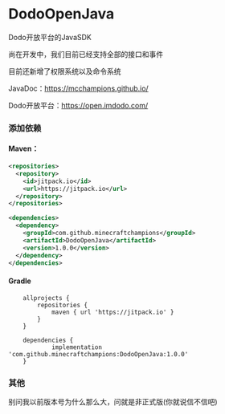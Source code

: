 ﻿# DodoOpenJava
Dodo开放平台的JavaSDK

尚在开发中，我们目前已经支持全部的接口和事件

目前还新增了权限系统以及命令系统

JavaDoc：https://mcchampions.github.io/

Dodo开放平台：https://open.imdodo.com/

### 添加依赖
#### Maven：
```xml
<repositories>
  <repository>
    <id>jitpack.io</id>
    <url>https://jitpack.io</url>
  </repository>
</repositories>
```

```xml
<dependencies>
  <dependency>
    <groupId>com.github.minecraftchampions</groupId>
    <artifactId>DodoOpenJava</artifactId>
    <version>1.0.0</version>
  </dependency>
</dependencies>
```
#### Gradle
```
	allprojects {
		repositories {
			maven { url 'https://jitpack.io' }
		}
	}

	dependencies {
	        implementation 'com.github.minecraftchampions:DodoOpenJava:1.0.0'
	}
```

### 其他
别问我以前版本号为什么那么大，问就是非正式版(你就说信不信吧)